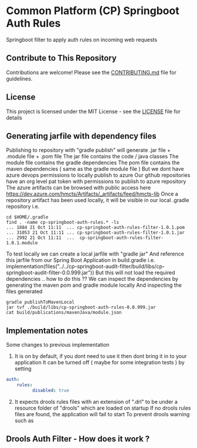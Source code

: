 # Common Platform (CP) Springboot Auth Rules
Springboot filter to apply auth rules on incoming web requests

## Contribute to This Repository

Contributions are welcome! Please see the [CONTRIBUTING.md](.github/CONTRIBUTING.md) file for guidelines.

## License

This project is licensed under the MIT License - see the [LICENSE](LICENSE) file for details


## Generating jarfile with dependency files
Publishing to repository with "gradle publish" will generate .jar file + .module file + .pom file
The jar file contains the code / java classes
The module file contains the gradle dependencies
The pom file contains the maven dependencies ( same as the gradle module file )
But we dont have azure devops permissions to locally publish to azure
Our github repositories have an org level pat token with permissions to publish to azure repository
The azure artifacts can be browsed with public access here
https://dev.azure.com/hmcts/Artifacts/_artifacts/feed/hmcts-lib
Once a repository artifact has been used locally, it will be visible in our local .gradle repository
i.e.
```
cd $HOME/.gradle
find . -name cp-springboot-auth-rules.* -ls
... 1884 21 Oct 11:11  ... cp-springboot-auth-rules-filter-1.0.1.pom
... 31053 21 Oct 11:11 ... cp-springboot-auth-rules-filter-1.0.1.jar
... 2992 21 Oct 11:11  ...  cp-springboot-auth-rules-filter-1.0.1.module
```


To test locally we can create a local jarfile with "gradle jar"
And reference this jarfile from our Spring Boot Application in build.gradle
i.e.   implementation(files("../../cp-springboot-audit-filter/build/libs/cp-springboot-audit-filter-0.0.999.jar"))
But this will not load the required dependencies .. how to do this ??
We can inspect the dependencies by generating the maven pom and gradle module locally 
And inspecting the files generated
```
gradle publishToMavenLocal
jar tvf ./build/libs/cp-springboot-auth-rules-0.0.999.jar
cat build/publications/mavenJava/module.json
```

## Implementation notes
Some changes to previous implementation
1) It is on by default, if you dont need to use it then dont bring it in to your application
   It can be turned off ( maybe for some integration tests ) by setting
``` application.yml
auth:
    rules:
          disabled: true
```

2) It expects drools rules files with an extension of ".drl" to be under a resource folder of "drools" which are loaded on startup
   If no drools rules files are found, the application will fail to start
   To prevent drools warning such as


## Drools Auth Filter - How does it work ?
